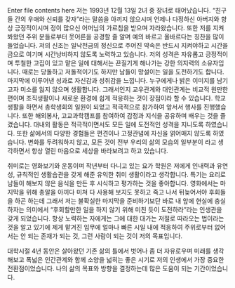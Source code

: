 Enter file contents here
저는 1993년 12월 13일 2녀 중 장녀로 태어났습니다.
  “친구들 간의 우애와 신뢰를 갖자”라는 말씀을 아끼지 않으시며 언제나 다정하신 아버지와 항상 긍정적이시며 정이 많으신 어머님의 
  가르침을 받으며 자라왔습니다. 또한 저를 지켜봐왔던 주위 분들로부터 웃어른을 공경할 줄 알며 예의 바르고 올바르다는 칭찬을 많이 들었습니다.
저의 신조는 일낙천금의 정신으로 주어진 약속은 반드시 지켜야하고 시간을 금으로 여기며 시간낭비하지 않도록 노력하고 있습니다.
저의 성격은 자유롭고 긍정적이며 투철한 고집이 있고 맡은 일에 대해서는 끈질기게 해나가는 강한 의지력의 소유자입니다. 
때로는 당돌하고 저돌적이기도 하지만 남들이 망설이는 일을 도전하기도 합니다.
 마지막에 이루어낸 성과로 자신감과 성취감을 느낍니다. 
 누구에게나 밝은 이미지를 남기고자 미소를 잃지 않으며 생활합니다. 
 그래서인지 교우관계와 대인관계는 비교적 원만한 편이며 조직생활이나 새로운  환경에 쉽게 적응하는 것이 장점이라 할 수 있습니다.
학교 생활을 하면서 총학생회의 일원이 되었고 적극적으로 참가하여 앞서서 행사를 진행했습니다. 
또한 해외봉사, 고교과학캠프를 참여하여 감정과 지식을 공유하며 배우는 것을 즐겼습니다. 
대내외 활동은 적극적이면서도 모든 일에 도전적인 성격을 지니도록 하였습니다. 
또한 삶에서의 다양한 경험들은 편견이나 고정관념에 자신을 얽어매지 않도록 하였습니다. 
변화를 두려워하지 않고, 모든 것이 전부 우리의 삶의 모습의 일부분이 라고 생각하면서 항상 열린 마음으로 세상을 바라보려고 하고 있습니다.

취미로는 영화보기와 운동이며 작년부터 다니고 있는 요가 학원은 저에게 인내력과 유연성, 규칙적인 생활습관을 갖게 해준 
유익한 취미 생활이라고 생각합니다. 특기는 요리로 남들이 해보지 않은 음식을 만든 후 시식하고 평가하는 것을 좋아합니다.
영화에서는 마지막을 위해 총알을 아끼다 미쳐 다 사용해 보지도 못하고 죽고 나서 뒤늦어서야 후회들을 하곤 하는데 
그래서 저는 불확실한 마지막을 준비하기보단 바로 내 앞에 현실에 충실하자는 의미에서 “후회할만한 일을 하지 않기 위해 미친 듯이 도전하라”라는
인생관을 갖게 되었습니다. 
항상 노력하는 자에게는 그에 대한 대가는 저절로 따라오는 법이라는 것을 알고 있기에 제게 맡겨진 임무에 얼마나 빠른 시일 내에 적응하여 
주위로부터 없어서는 안 되는 존재가 되는 것, 그런 사람이 되는 것이 저의 목표입니다.
 
 대학시절 4년 동안은 살아왔던 기존 삶의 틀에서 벗어나 좀 더 자유로우며 미래를 생각해보고 폭넓은 인간관계와 함께 소양을 넓히는 
 좋은 시기로 저의 인생에서 가장 중요한 전환점이었습니다. 나의 삶의 목표와 방향을 결정하는데 많은 도움이 되는 기간이었습니다.  
